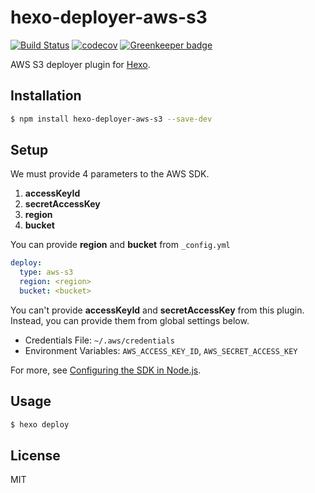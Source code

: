 # hexo-deployer-aws-s3

[![Build Status](https://travis-ci.org/kei-ito/hexo-deployer-aws-s3.svg?branch=master)](https://travis-ci.org/kei-ito/hexo-deployer-aws-s3)
[![codecov](https://codecov.io/gh/kei-ito/hexo-deployer-aws-s3/branch/master/graph/badge.svg)](https://codecov.io/gh/kei-ito/hexo-deployer-aws-s3)
[![Greenkeeper badge](https://badges.greenkeeper.io/kei-ito/hexo-deployer-aws-s3.svg)](https://greenkeeper.io/)

AWS S3 deployer plugin for [Hexo].

## Installation

``` bash
$ npm install hexo-deployer-aws-s3 --save-dev
```

## Setup

We must provide 4 parameters to the AWS SDK.

1. **accessKeyId**
2. **secretAccessKey**
3. **region**
4. **bucket**

You can provide **region** and **bucket** from `_config.yml`

``` yaml
deploy:
  type: aws-s3
  region: <region>
  bucket: <bucket>
```

You can't provide **accessKeyId** and **secretAccessKey** from this plugin.
Instead, you can provide them from global settings below.

- Credentials File: `~/.aws/credentials`
- Environment Variables: `AWS_ACCESS_KEY_ID`, `AWS_SECRET_ACCESS_KEY`

For more, see [Configuring the SDK in Node.js].

## Usage

``` bash
$ hexo deploy
```

## License
MIT

[Hexo]: http://hexo.io/
[Configuring the SDK in Node.js]: http://docs.aws.amazon.com/AWSJavaScriptSDK/guide/node-configuring.html
